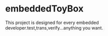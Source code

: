 # embeddedToyBox
This project is designed for every embedded developer.test,trans,verify...anything you want.
